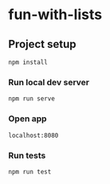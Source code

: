 # fun-with-lists

## Project setup
```
npm install
```

### Run local dev server
```
npm run serve
```

### Open app
```
localhost:8080
```

### Run tests
```
npm run test
```
